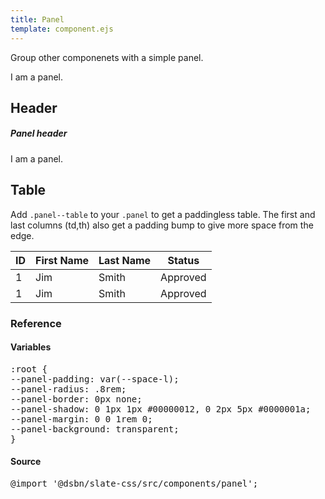 ```yaml
---
title: Panel
template: component.ejs
---
```

<p>Group other componenets with a simple panel.</p>

<div class="panel">
    I am a panel.
</div>

<h2>Header</h2>
<div class="panel">
    <div class="panel-header">
        <h5>Panel header</h5>
    </div>
    I am a panel.
</div>

<h2>Table</h2>
<p>Add <code>.panel--table</code> to your <code>.panel</code> to get a paddingless table. The first and last columns (td,th) also get a padding bump to give more space from the edge.</p>
<div class="panel panel--table">
    <table class="table">
            <thead>
                <tr>
                    <th>ID</th>
                    <th>First Name</th>
                    <th>Last Name</th>
                    <th>Status</th>
                </tr>
            </thead>
            <tbody>
                <tr>
                    <td>1</td>
                    <td>Jim</td>
                    <td>Smith</td>
                    <td>Approved</td>
                </tr>
                <tr>
                    <td>1</td>
                    <td>Jim</td>
                    <td>Smith</td>
                    <td>Approved</td>
                </tr>
            </thead>
        </table>
</div>

<h3>Reference</h3>

<h4>Variables</h4>

<pre class="code">:root {
--panel-padding: var(--space-l);
--panel-radius: .8rem;
--panel-border: 0px none;
--panel-shadow: 0 1px 1px #00000012, 0 2px 5px #0000001a;
--panel-margin: 0 0 1rem 0;
--panel-background: transparent;
}</pre>

<h4>Source</h4>
<pre class="code">@import '@dsbn/slate-css/src/components/panel';</pre>